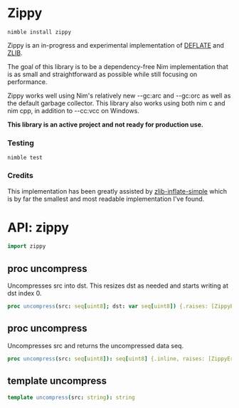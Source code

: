 # Zippy

`nimble install zippy`

Zippy is an in-progress and experimental implementation of [DEFLATE](https://tools.ietf.org/html/rfc1951) and [ZLIB](https://tools.ietf.org/html/rfc1950).

The goal of this library is to be a dependency-free Nim implementation that is as small and straightforward as possible while still focusing on performance.

Zippy works well using Nim's relatively new --gc:arc and --gc:orc as well as the default garbage collector. This library also works using both nim c and nim cpp, in addition to --cc:vcc on Windows.

**This library is an active project and not ready for production use.**

### Testing
`nimble test`

### Credits

This implementation has been greatly assisted by [zlib-inflate-simple](https://github.com/toomuchvoltage/zlib-inflate-simple) which is by far the smallest and most readable implementation I've found.

# API: zippy

```nim
import zippy
```

## **proc** uncompress

Uncompresses src into dst. This resizes dst as needed and starts writing at dst index 0.

```nim
proc uncompress(src: seq[uint8]; dst: var seq[uint8]) {.raises: [ZippyError], tags: [].}
```

## **proc** uncompress

Uncompresses src and returns the uncompressed data seq.

```nim
proc uncompress(src: seq[uint8]): seq[uint8] {.inline, raises: [ZippyError], tags: [].}
```

## **template** uncompress


```nim
template uncompress(src: string): string
```
